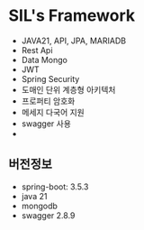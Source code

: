# SIL's Framework

* JAVA21, API, JPA, MARIADB
* Rest Api
* Data Mongo
* JWT
* Spring Security
* 도매인 단위 계층형 아키텍처
* 프로퍼티 암호화
* 메세지 다국어 지원
* swagger 사용
* 


## 버전정보
* spring-boot: 3.5.3
* java 21
* mongodb
* swagger 2.8.9

    